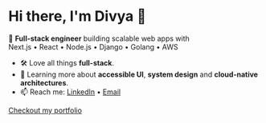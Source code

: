 # Hi there, I'm Divya 👋

🚀 **Full-stack engineer** building scalable web apps with  
Next.js • React • Node.js • Django • Golang • AWS

- 🛠️ Love all things **full-stack**.
- 🌱 Learning more about **accessible UI**, **system design** and **cloud-native architectures**.
- 📫 Reach me: [LinkedIn](https://linkedin.com/in/divyayk) • [Email](mailto:divya.y.kanney@proton.me)

[Checkout my portfolio](https://divyayk.netlify.app/)
